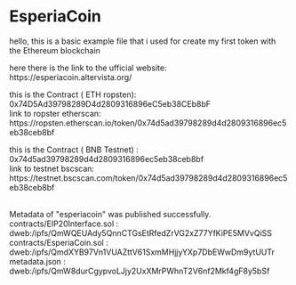 # EsperiaCoin
hello, this is a basic example file that i used for create my first token with the Ethereum blockchain
<br/>
<p>
    here there is the link to the ufficial website: https://esperiacoin.altervista.org/
 </p>
<p>
  this is the Contract ( ETH ropsten): 0x74D5Ad39798289D4d2809316896eC5eb38CEb8bF
  <br/>
  link to ropster etherscan: https://ropsten.etherscan.io/token/0x74d5ad39798289d4d2809316896ec5eb38ceb8bf
</p>
<p>
    this is the Contract ( BNB Testnet) : 0x74d5ad39798289d4d2809316896ec5eb38ceb8bf <br/>
    link to testnet bscscan: https://testnet.bscscan.com/token/0x74d5ad39798289d4d2809316896ec5eb38ceb8bf
</p>

<br/>
Metadata of "esperiacoin" was published successfully.
contracts/EIP20Interface.sol : 
dweb:/ipfs/QmWQEUAdy5QnnCTGsEtRfedZrVG2xZ77YfKiPE5MVvQiSS
contracts/EsperiaCoin.sol : 
dweb:/ipfs/QmdXYB97Vn1VUAZttV61SxmMHjjyYXp7DbEWwDm9ytUUTr
metadata.json : 
dweb:/ipfs/QmW8durCgypvoLJjy2UxXMrPWhnT2V6nf2Mkf4gF8y5bSf
